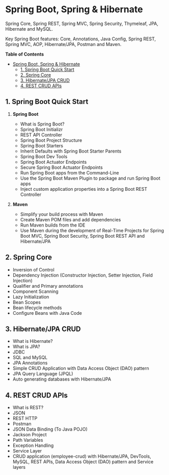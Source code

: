 # Spring Boot, Spring & Hibernate

Spring Core, Spring REST, Spring MVC, Spring Security, Thymeleaf, JPA, Hibernate and MySQL. 

Key Spring Boot features: Core, Annotations, Java Config, Spring REST, Spring MVC, AOP, Hibernate/JPA, Postman and Maven.

**Table of Contents**
- [Spring Boot, Spring \& Hibernate](#spring-boot-spring--hibernate)
  - [1. Spring Boot Quick Start](#1-spring-boot-quick-start)
  - [2. Spring Core](#2-spring-core)
  - [3. Hibernate/JPA CRUD](#3-hibernatejpa-crud)
  - [4. REST CRUD APIs](#4-rest-crud-apis)

## 1. Spring Boot Quick Start

   1. **Spring Boot**
   
         * What is Spring Boot?
         * Spring Boot Initializr
         * REST API Controller
         * Spring Boot Project Structure
         * Spring Boot Starters
         * Inherit Defaults with Spring Boot Starter Parents
         * Spring Boot Dev Tools
         * Spring Boot Actuator Endpoints
         * Secure Spring Boot Actuator Endpoints
         * Run Spring Boot apps from the Command-Line
         * Use the Spring Boot Maven Plugin to package and run Spring Boot apps
         * Inject custom application properties into a Spring Boot REST Controller

   2. **Maven**
   
         * Simplify your build process with Maven
         * Create Maven POM files and add dependencies
         * Run Maven builds from the IDE
         *  Use Maven during the development of Real-Time Projects for Spring Boot MVC, Spring Boot Security, Spring Boot REST API and Hibernate/JPA

## 2. Spring Core

   * Inversion of Control
   * Dependency Injection (Constructor Injection, Setter Injection, Field Injection)
   * Qualifier and Primary annotations
   * Component Scanning
   * Lazy Initialization
   * Bean Scopes
   * Bean lifecycle methods
   * Configure Beans with Java Code

## 3. Hibernate/JPA CRUD

   * What is Hibernate?
   * What is JPA?
   * JDBC
   * SQL and MySQL
   * JPA Annotations
   * Simple CRUD Application with Data Access Object (DAO) pattern
   * JPA Query Language (JPQL)
   * Auto generating databases with Hibernate/JPA

## 4. REST CRUD APIs

   * What is REST?
   * JSON
   * REST HTTP
   * Postman
   * JSON Data Binding (To Java POJO)
   * Jackson Project
   * Path Variables
   * Exception Handling
   * Service Layer
   * CRUD application (employee-crud) with Hibernate/JPA, DevTools, MySQL, REST APIs, Data Access Object (DAO) pattern and Service layers